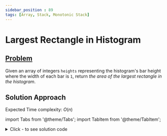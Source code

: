 ```yaml
---
sidebar_position : 89
tags: [Array, Stack, Monotonic Stack]
---
```


# Largest Rectangle in Histogram

## [Problem](https://leetcode.com/problems/largest-rectangle-in-histogram/)

<p>Given an array of integers <code>heights</code> representing the histogram&#39;s bar height where the width of each bar is <code>1</code>, return <em>the area of the largest rectangle in the histogram</em>.</p>

## Solution Approach

Expected Time complexity: $O(n)$

import Tabs from '@theme/Tabs';
import TabItem from '@theme/TabItem';

<details><summary>Click - to see solution code</summary>

<Tabs>
<TabItem value="cpp" label="C++">

```cpp
class Solution {
   public:
    int largestRectangleArea(vector<int>& heights) {
        int n = heights.size();
        vector<int> indexes(n);
        vector<int> ans(n);

        stack<pair<int, int>> st;
        st.push({-1, n});

        for (int i = n - 1; i >= 0; i--) {
            while (st.top().first >= heights[i]) st.pop();
            indexes[i] = st.top().second;
            st.push({heights[i], i});
            ans[i] = (indexes[i] - i) * heights[i];
        }

        while (!st.empty()) st.pop();
        st.push({-1, -1});
        int area = 0;

        for (int i = 0; i < n; i++) {
            while (st.top().first >= heights[i]) st.pop();
            indexes[i] = st.top().second;
            st.push({heights[i], i});
            ans[i] = ans[i] + heights[i] * (i - indexes[i]) - heights[i];
            area = max(ans[i], area);
        }

        return area;
    }
};

```
</TabItem>
</Tabs>

</details>

